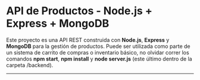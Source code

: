 # API de Productos - Node.js + Express + MongoDB

Este proyecto es una API REST construida con **Node.js**, **Express** y **MongoDB** para la gestión de productos. Puede ser utilizada como parte de un sistema de carrito de compras o inventario básico, no olvidar correr los comandos **npm start**, **npm install** y **node server.js** (este último dentro de la carpeta /backend).

---
